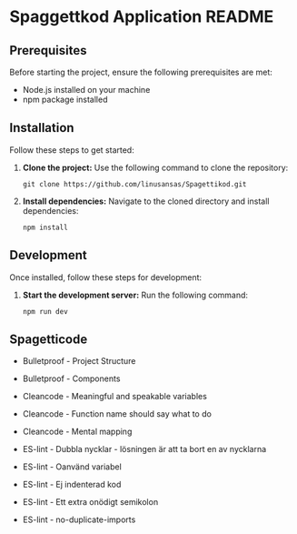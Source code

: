 # Spaggettkod Application README


## Prerequisites

Before starting the project, ensure the following prerequisites are met:

-  Node.js installed on your machine
-  npm package installed

## Installation

Follow these steps to get started:

1. **Clone the project:** Use the following command to clone the repository:

   ```
   git clone https://github.com/linusansas/Spagettikod.git
   ```

2. **Install dependencies:** Navigate to the cloned directory and install dependencies:

   ```
   npm install
   ```

## Development

Once installed, follow these steps for development:

1. **Start the development server:** Run the following command:

   ```
   npm run dev
   ```

## Spagetticode

- Bulletproof - Project Structure
- Bulletproof - Components
- Cleancode - Meaningful and speakable variables
- Cleancode - Function name should say what to do 
- Cleancode - Mental mapping

- ES-lint - Dubbla nycklar - lösningen är att ta bort en av nycklarna
- ES-lint - Oanvänd variabel
- ES-lint - Ej indenterad kod
- ES-lint - Ett extra onödigt semikolon
- ES-lint - no-duplicate-imports